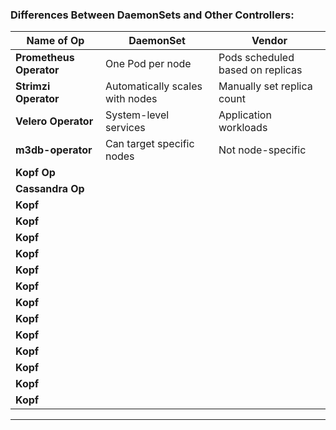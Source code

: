 


### Differences Between DaemonSets and Other Controllers:
| Name of Op                    | DaemonSet                          | Vendor                              |
|-------------------------------|------------------------------------|-------------------------------------|
| **Prometheus Operator**       | One Pod per node                   | Pods scheduled based on replicas    |
| **Strimzi Operator**          | Automatically scales with nodes    | Manually set replica count          |
| **Velero Operator**           | System-level services              | Application workloads               |
| **m3db-operator**             | Can target specific nodes          | Not node-specific                   |
| **Kopf Op**           |  | |
| **Cassandra Op**           |  | |
| **Kopf**           |  | |
| **Kopf**           |  | |
| **Kopf**           |  | |
| **Kopf**           |  | |
| **Kopf**           |  | |
| **Kopf**           |  | |
| **Kopf**           |  | |
| **Kopf**           |  | |
| **Kopf**           |  | |
| **Kopf**           |  | |
| **Kopf**           |  | |
| **Kopf**           |  | |
| **Kopf**           |  | |
---
